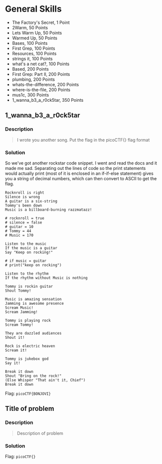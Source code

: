 # General Skills
- The Factory's Secret, 1 Point
- 2Warm, 50 Points
- Lets Warm Up, 50 Points
- Warmed Up, 50 Points
- Bases, 100 Points
- First Grep, 100 Points
- Resources, 100 Points
- strings it, 100 Points
- what's a net cat?, 100 Points
- Based, 200 Points
- First Grep: Part II, 200 Points
- plumbing, 200 Points
- whats-the-difference, 200 Points
- where-is-the-file, 200 Points
- mus1c, 300 Points
- 1_wanna_b3_a_r0ck5tar, 350 Points

## 1_wanna_b3_a_r0ck5tar
### Description
> I wrote you another song. Put the flag in the picoCTF{} flag format

### Solution
So we've got another rockstar code snippet. I went and read the docs and it made me sad. Separating out the lines of code so the print statements would actually print (most of it is enclosed in an if-if-else statement) gives you a string of decimal numbers, which can then convert to ASCII to get the flag.
```
Rocknroll is right              
Silence is wrong                
A guitar is a six-string        
Tommy's been down               
Music is a billboard-burning razzmatazz!

# rocknroll = true
# silence = false
# guitar = 10
# Tommy = 44
# Music = 170

Listen to the music             
If the music is a guitar                  
Say "Keep on rocking!" 

# if music = guitar
# print("keep on rocking")
               
Listen to the rhythm
If the rhythm without Music is nothing

Tommy is rockin guitar
Shout Tommy!
                    
Music is amazing sensation 
Jamming is awesome presence
Scream Music!                   
Scream Jamming!               

Tommy is playing rock           
Scream Tommy!       

They are dazzled audiences                  
Shout it!

Rock is electric heaven                     
Scream it!

Tommy is jukebox god            
Say it!      
                               
Break it down
Shout "Bring on the rock!"
(Else Whisper "That ain't it, Chief")                
Break it down 
```
Flag: `picoCTF{BONJOVI}`


## Title of problem
### Description
> Description of problem

### Solution
Flag: `picoCTF{}`

